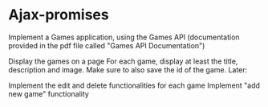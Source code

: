 # Ajax-promises

Implement a Games application, using the Games API (documentation provided in the pdf file called "Games API Documentation")

Display the games on a page
For each game, display at least the title, description and image. Make sure to also save the id of the game.
Later:

Implement the edit and delete functionalities for each game
Implement "add new game" functionality
